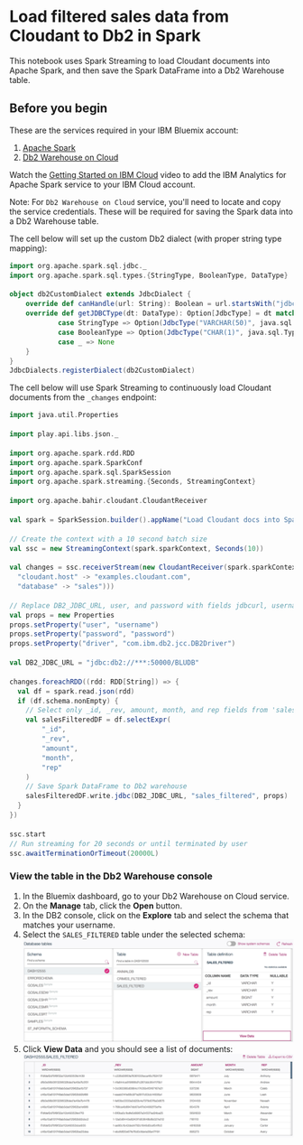 
# Load filtered sales data from Cloudant to Db2 in Spark

This notebook uses Spark Streaming to load Cloudant documents into Apache Spark, and then save the Spark DataFrame into a Db2 Warehouse table.

## Before you begin 

These are the services required in your IBM Bluemix account:

1. [Apache Spark](https://console.bluemix.net/catalog/services/apache-spark)
2. [Db2 Warehouse on Cloud](https://console.bluemix.net/catalog/services/dashdb)

Watch the [Getting Started on IBM Cloud](https://developer.ibm.com/clouddataservices/docs/spark/get-started/get-started-in-bluemix/) video to add the IBM Analytics for Apache Spark service to your IBM Cloud account.

Note: For `Db2 Warehouse on Cloud` service, you'll need to locate and copy the service credentials.
These will be required for saving the Spark data into a Db2 Warehouse table.

The cell below will set up the custom Db2 dialect (with proper string type mapping):


```scala
import org.apache.spark.sql.jdbc._
import org.apache.spark.sql.types.{StringType, BooleanType, DataType}

object db2CustomDialect extends JdbcDialect {
    override def canHandle(url: String): Boolean = url.startsWith("jdbc:db2")
    override def getJDBCType(dt: DataType): Option[JdbcType] = dt match {
            case StringType => Option(JdbcType("VARCHAR(50)", java.sql.Types.VARCHAR))
            case BooleanType => Option(JdbcType("CHAR(1)", java.sql.Types.CHAR))
            case _ => None
    }
}
JdbcDialects.registerDialect(db2CustomDialect)
```

The cell below will use Spark Streaming to continuously load Cloudant documents from the `_changes` endpoint:


```scala
import java.util.Properties

import play.api.libs.json._

import org.apache.spark.rdd.RDD
import org.apache.spark.SparkConf
import org.apache.spark.sql.SparkSession
import org.apache.spark.streaming.{Seconds, StreamingContext}

import org.apache.bahir.cloudant.CloudantReceiver

val spark = SparkSession.builder().appName("Load Cloudant docs into Spark").getOrCreate()

// Create the context with a 10 second batch size
val ssc = new StreamingContext(spark.sparkContext, Seconds(10))  

val changes = ssc.receiverStream(new CloudantReceiver(spark.sparkContext.getConf, Map(
  "cloudant.host" -> "examples.cloudant.com",
  "database" -> "sales")))

// Replace DB2_JDBC_URL, user, and password with fields jdbcurl, username, and password from your Db2 Warehouse service credentials
val props = new Properties
props.setProperty("user", "username")
props.setProperty("password", "password")
props.setProperty("driver", "com.ibm.db2.jcc.DB2Driver")

val DB2_JDBC_URL = "jdbc:db2://***:50000/BLUDB"

changes.foreachRDD((rdd: RDD[String]) => {
  val df = spark.read.json(rdd)
  if (df.schema.nonEmpty) {
    // Select only _id, _rev, amount, month, and rep fields from 'sales' DataFrame
    val salesFilteredDF = df.selectExpr(
        "_id",
        "_rev",
        "amount",
        "month",
        "rep"
    )
    // Save Spark DataFrame to Db2 warehouse
    salesFilteredDF.write.jdbc(DB2_JDBC_URL, "sales_filtered", props)
  }
})

ssc.start
// Run streaming for 20 seconds or until terminated by user
ssc.awaitTerminationOrTimeout(20000L)
```

### View the table in the Db2 Warehouse console
1. In the Bluemix dashboard, go to your Db2 Warehouse on Cloud service.
2. On the **Manage** tab, click the **Open** button.
3. In the DB2 console, click on the **Explore** tab and select the schema that matches your username.
4. Select the `SALES_FILTERED` table under the selected schema:
![](sales-view-data.png)
5. Click **View Data** and you should see a list of documents:
![](sales-table.png)

